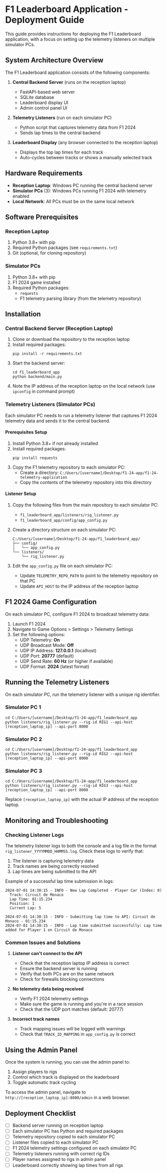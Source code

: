 # F1 Leaderboard Application - Deployment Guide

This guide provides instructions for deploying the F1 Leaderboard application, with a focus on setting up the telemetry listeners on multiple simulator PCs.

## System Architecture Overview

The F1 Leaderboard application consists of the following components:

1. **Central Backend Server** (runs on the reception laptop)
   - FastAPI-based web server
   - SQLite database
   - Leaderboard display UI
   - Admin control panel UI

2. **Telemetry Listeners** (run on each simulator PC)
   - Python script that captures telemetry data from F1 2024
   - Sends lap times to the central backend

3. **Leaderboard Display** (any browser connected to the reception laptop)
   - Displays the top lap times for each track
   - Auto-cycles between tracks or shows a manually selected track

## Hardware Requirements

- **Reception Laptop**: Windows PC running the central backend server
- **Simulator PCs** (3): Windows PCs running F1 2024 with telemetry enabled
- **Local Network**: All PCs must be on the same local network

## Software Prerequisites

### Reception Laptop

1. Python 3.8+ with pip
2. Required Python packages (see `requirements.txt`)
3. Git (optional, for cloning repository)

### Simulator PCs

1. Python 3.8+ with pip
2. F1 2024 game installed
3. Required Python packages:
   - `requests`
   - F1 telemetry parsing library (from the telemetry repository)

## Installation

### Central Backend Server (Reception Laptop)

1. Clone or download the repository to the reception laptop
2. Install required packages:
   ```
   pip install -r requirements.txt
   ```
3. Start the backend server:
   ```
   cd f1_leaderboard_app
   python backend/main.py
   ```
4. Note the IP address of the reception laptop on the local network (use `ipconfig` in command prompt)

### Telemetry Listeners (Simulator PCs)

Each simulator PC needs to run a telemetry listener that captures F1 2024 telemetry data and sends it to the central backend.

#### Prerequisites Setup

1. Install Python 3.8+ if not already installed
2. Install required packages:
   ```
   pip install requests
   ```
3. Copy the F1 telemetry repository to each simulator PC:
   - Create a directory: `C:/Users/[username]/Desktop/f1-24-app/f1-24-telemetry-application`
   - Copy the contents of the telemetry repository into this directory

#### Listener Setup

1. Copy the following files from the main repository to each simulator PC:
   - `f1_leaderboard_app/listeners/rig_listener.py`
   - `f1_leaderboard_app/config/app_config.py`

2. Create a directory structure on each simulator PC:
   ```
   C:/Users/[username]/Desktop/f1-24-app/f1_leaderboard_app/
   ├── config/
   │   └── app_config.py
   └── listeners/
       └── rig_listener.py
   ```

3. Edit the `app_config.py` file on each simulator PC:
   - Update `TELEMETRY_REPO_PATH` to point to the telemetry repository on that PC
   - Update `API_HOST` to the IP address of the reception laptop

## F1 2024 Game Configuration

On each simulator PC, configure F1 2024 to broadcast telemetry data:

1. Launch F1 2024
2. Navigate to Game Options > Settings > Telemetry Settings
3. Set the following options:
   - UDP Telemetry: **On**
   - UDP Broadcast Mode: **Off**
   - UDP IP Address: **127.0.0.1** (localhost)
   - UDP Port: **20777** (default)
   - UDP Send Rate: **60 Hz** (or higher if available)
   - UDP Format: **2024** (latest format)

## Running the Telemetry Listeners

On each simulator PC, run the telemetry listener with a unique rig identifier.

### Simulator PC 1

```
cd C:/Users/[username]/Desktop/f1-24-app/f1_leaderboard_app
python listeners/rig_listener.py --rig-id RIG1 --api-host [reception_laptop_ip] --api-port 8000
```

### Simulator PC 2

```
cd C:/Users/[username]/Desktop/f1-24-app/f1_leaderboard_app
python listeners/rig_listener.py --rig-id RIG2 --api-host [reception_laptop_ip] --api-port 8000
```

### Simulator PC 3

```
cd C:/Users/[username]/Desktop/f1-24-app/f1_leaderboard_app
python listeners/rig_listener.py --rig-id RIG3 --api-host [reception_laptop_ip] --api-port 8000
```

Replace `[reception_laptop_ip]` with the actual IP address of the reception laptop.

## Monitoring and Troubleshooting

### Checking Listener Logs

The telemetry listener logs to both the console and a log file in the format `rig_listener_YYYYMMDD_HHMMSS.log`. Check these logs to verify that:

1. The listener is capturing telemetry data
2. Track names are being correctly resolved
3. Lap times are being submitted to the API

Example of a successful lap time submission in logs:
```
2024-07-01 14:30:15 - INFO - New Lap Completed - Player Car (Index: 0)
  Track: Circuit de Monaco
  Lap Time: 01:15.234
  Position: 1
  Current Lap: 5

2024-07-01 14:30:15 - INFO - Submitting lap time to API: Circuit de Monaco - 01:15.234
2024-07-01 14:30:15 - INFO - Lap time submitted successfully: Lap time added for Player 1 on Circuit de Monaco
```

### Common Issues and Solutions

1. **Listener can't connect to the API**
   - Check that the reception laptop IP address is correct
   - Ensure the backend server is running
   - Verify that both PCs are on the same network
   - Check for firewalls blocking connections

2. **No telemetry data being received**
   - Verify F1 2024 telemetry settings
   - Make sure the game is running and you're in a race session
   - Check that the UDP port matches (default: 20777)

3. **Incorrect track names**
   - Track mapping issues will be logged with warnings
   - Check that `TRACK_ID_MAPPING` in `app_config.py` is correct

## Using the Admin Panel

Once the system is running, you can use the admin panel to:

1. Assign players to rigs
2. Control which track is displayed on the leaderboard
3. Toggle automatic track cycling

To access the admin panel, navigate to `http://[reception_laptop_ip]:8000/admin` in a web browser.

## Deployment Checklist

- [ ] Backend server running on reception laptop
- [ ] Each simulator PC has Python and required packages
- [ ] Telemetry repository copied to each simulator PC
- [ ] Listener files copied to each simulator PC
- [ ] F1 2024 telemetry settings configured on each simulator PC
- [ ] Telemetry listeners running with correct rig IDs
- [ ] Player names assigned to rigs in admin panel
- [ ] Leaderboard correctly showing lap times from all rigs 
